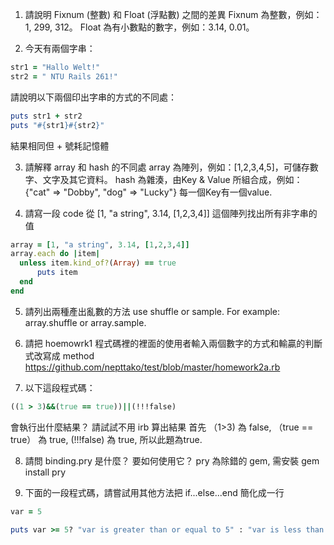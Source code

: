 1. 請說明 Fixnum (整數) 和 Float (浮點數) 之間的差異
Fixnum 為整數，例如：1, 299, 312。
Float 為有小數點的數字，例如：3.14, 0.01。

2. 今天有兩個字串：
  ```ruby 
  str1 = "Hallo Welt!" 
  str2 = " NTU Rails 261!"
  ```
請說明以下兩個印出字串的方式的不同處：
  ```ruby
  puts str1 + str2
  puts "#{str1}#{str2}"
  ```
結果相同但 + 號耗記憶體

3. 請解釋 array 和 hash 的不同處
array 為陣列，例如：[1,2,3,4,5]，可儲存數字、文字及其它資料。
hash 為雜湊，由Key & Value 所組合成，例如：{"cat" => "Dobby", "dog" => "Lucky"} 每一個Key有一個value.

4. 請寫一段 code 從 [1, "a string", 3.14, [1,2,3,4]] 這個陣列找出所有非字串的值
  ```ruby
  array = [1, "a string", 3.14, [1,2,3,4]]
  array.each do |item|
	unless item.kind_of?(Array) == true
		puts item
	end
  end
  ```

5. 請列出兩種產出亂數的方法
use shuffle or sample.
For example: array.shuffle or array.sample.

6. 請把 hoemowrk1 程式碼裡的裡面的使用者輸入兩個數字的方式和輸贏的判斷式改寫成 method
https://github.com/nepttako/test/blob/master/homework2a.rb

7. 以下這段程式碼：
  ```ruby
  ((1 > 3)&&(true == true))||(!!!false)
  ```
  會執行出什麼結果？ 請試試不用 irb 算出結果
首先 （1>3) 為 false, （true == true） 為 true, (!!!false) 為 true, 所以此題為true.

8. 請問 binding.pry 是什麼？ 要如何使用它？
pry 為除錯的 gem, 需安裝 gem install pry


9. 下面的一段程式碼，請嘗試用其他方法把 if...else...end 簡化成一行

  ```ruby
  var = 5

  puts var >= 5? "var is greater than or equal to 5" : "var is less than 5"
  
  ```


